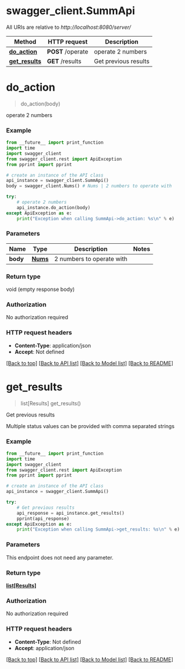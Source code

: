 # swagger_client.SummApi

All URIs are relative to *http://localhost:8080/server/*

Method | HTTP request | Description
------------- | ------------- | -------------
[**do_action**](SummApi.md#do_action) | **POST** /operate | operate 2 numbers
[**get_results**](SummApi.md#get_results) | **GET** /results | Get previous results

# **do_action**
> do_action(body)

operate 2 numbers

### Example
```python
from __future__ import print_function
import time
import swagger_client
from swagger_client.rest import ApiException
from pprint import pprint

# create an instance of the API class
api_instance = swagger_client.SummApi()
body = swagger_client.Nums() # Nums | 2 numbers to operate with

try:
    # operate 2 numbers
    api_instance.do_action(body)
except ApiException as e:
    print("Exception when calling SummApi->do_action: %s\n" % e)
```

### Parameters

Name | Type | Description  | Notes
------------- | ------------- | ------------- | -------------
 **body** | [**Nums**](Nums.md)| 2 numbers to operate with | 

### Return type

void (empty response body)

### Authorization

No authorization required

### HTTP request headers

 - **Content-Type**: application/json
 - **Accept**: Not defined

[[Back to top]](#) [[Back to API list]](../README.md#documentation-for-api-endpoints) [[Back to Model list]](../README.md#documentation-for-models) [[Back to README]](../README.md)

# **get_results**
> list[Results] get_results()

Get previous results

Multiple status values can be provided with comma separated strings

### Example
```python
from __future__ import print_function
import time
import swagger_client
from swagger_client.rest import ApiException
from pprint import pprint

# create an instance of the API class
api_instance = swagger_client.SummApi()

try:
    # Get previous results
    api_response = api_instance.get_results()
    pprint(api_response)
except ApiException as e:
    print("Exception when calling SummApi->get_results: %s\n" % e)
```

### Parameters
This endpoint does not need any parameter.

### Return type

[**list[Results]**](Results.md)

### Authorization

No authorization required

### HTTP request headers

 - **Content-Type**: Not defined
 - **Accept**: application/json

[[Back to top]](#) [[Back to API list]](../README.md#documentation-for-api-endpoints) [[Back to Model list]](../README.md#documentation-for-models) [[Back to README]](../README.md)

